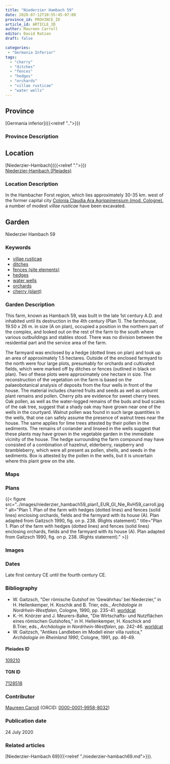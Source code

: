 ```yaml
---
title: "Niederzier Hambach 59"
date: 2020-07-12T10:55:45-07:00
province_id: PROVINCE_ID
article_id: ARTICLE_ID
author: Maureen Carroll
editor: David Ratzan
draft: false

categories:
 - "Germania Inferior"
tags:
  - "cherry"
  - "ditches"
  - "fences"
  - "hedges"
  - "orchards"
  - "villae rusticae"
  - "water wells"
---
```


## Province

[Germania inferior]({{<relref "..">}})

### Province Description


## Location

[Niederzier-Hambach]({{<relref ".">}}) \
[Niederzier-Hambach (Pleiades)](https://pleiades.stoa.org/places/109210)

### Location Description

In the Hambacher Forst region, which lies approximately 30-35 km. west of the former capital city [Colonia Claudia Ara Agrippinensium (mod. Cologne)](https://pleiades.stoa.org/places/108751), a number of modest *villae rusticae* have been excavated.

<!--## Sublocation-->

<!--
[AREA WITHIN LOCATION, LIKE “PALATINE HILL”](GEOREFERENCE LINK)
A sublocation is any area larger than an individual garden, but located within a location. I would always try to include a link to a controlled vocabulary here if possible. This ID may well be different from the Garden ID, e.g., Pompeii versus a Garden in one of the houses which has its own Pleiades ID.
-->

<!--### Sublocation Description-->

<!-- DESCRIPTION -->

## Garden

Niederzier Hambach 59

### Keywords

- [villae rusticae](http://vocab.getty.edu/page/aat/300005518) 
- [ditches](http://vocab.getty.edu/page/aat/300006178) 
- [fences (site elements)](http://vocab.getty.edu/page/aat/300005044) 
- [hedges](http://vocab.getty.edu/page/aat/300266413) 
- [water wells](http://vocab.getty.edu/page/aat/300152327) 
- [orchards](http://vocab.getty.edu/page/aat/300008890) 
- [cherry (plant)](http://vocab.getty.edu/page/aat/300375306) 


### Garden Description

This farm, known as Hambach 59, was built in the late 1st century A.D. and inhabited until its destruction in the 4th century (Plan 1). The farmhouse, 19.50 x 26 m. in size (A on plan), occupied a position in the northern part of the complex, and looked out on the rest of the farm to the south where various outbuildings and stables stood. There was no division between the residential part and the service area of the farm.

The farmyard was enclosed by a hedge (dotted lines on plan) and took up an area of approximately 1.5 hectares. Outside of the enclosed farmyard to the north were four large plots, presumably for orchards and cultivated fields, which were marked off by ditches or fences (outlined in black on plan). Two of these plots were approximately one hectare in size. The reconstruction of the vegetation on the farm is based on the palaeobotanical analysis of deposits from the four wells in front of the house. The material includes charred fruits and seeds as well as unburnt plant remains and pollen. Cherry pits are evidence for sweet cherry trees. Oak pollen, as well as the water-logged remains of the buds and bud scales of the oak tree, suggest that a shady oak may have grown near one of the wells in the courtyard. Walnut pollen was found in such large quantities in the wells, that one can safely assume the presence of walnut trees near the house. The same applies for lime trees attested by their pollen in the sediments. The remains of coriander and linseed in the wells suggest that these plants may have grown in the vegetable garden in the immediate vicinity of the house. The hedge surrounding the farm compound may have consisted of a combination of hazelnut, elderberry, raspberry and brambleberry, which were all present as pollen, shells, and seeds in the sediments. Box is attested by the pollen in the wells, but it is uncertain where this plant grew on the site.  

### Maps

<!--
{{< figure src="IMG_URL" alt="ALT_TEXT" title="CAPTION" >}}
-->

### Plans

{{< figure src="../images/niederzier_hambach59_plan1_EUR_GI_Nie_RvH59_carroll.jpg" alt="Plan 1. Plan of the farm with hedges (dotted lines) and fences (solid lines) enclosing orchards, fields and the farmyard with its house (A). Plan adapted from Gaitzsch 1990, fig. on p. 238. (Rights statement)." title="Plan 1. Plan of the farm with hedges (dotted lines) and fences (solid lines) enclosing orchards, fields and the farmyard with its house (A). Plan adapted from Gaitzsch 1990, fig. on p. 238. (Rights statement)." >}}

### Images

<!--
{{< figure src="IMG_URL" alt="ALT_TEXT" title="CAPTION" >}}
-->

### Dates

Late first century CE until the fourth century CE.

### Bibliography

- W. Gaitzsch, "Der römische Gutshof im 'Gewährhau’ bei Niederzier," in H. Hellenkemper, H. Koschik and B. Trier, eds., *Archäologie in Nordrhein-Westfalen*, Cologne, 1990, pp. 235-41. [worldcat](http://www.worldcat.org/oclc/22528273)
- K.-H. Knörzer and J. Meurers-Balke, "Die Wirtschafts- und Nutzflächen eines römischen Gutshofes," in H. Hellenkemper, H. Koschick and B.Trier, eds., *Archäologie in Nordrhein-Westfalen*,  pp. 242-46. [worldcat](http://www.worldcat.org/oclc/22528273)
- W. Gaitzsch, "Antikes Landleben im Modell einer villa rustica," *Archäologie im Rheinland 1990*, Cologne, 1991, pp. 46-49.  

<!--#### Periodo ID-->

<!-- [PERIODO_ID](https://pleiades.stoa.org/places/PLEIADES_ID) -->

#### Pleiades ID

[109210](https://pleiades.stoa.org/places/109210)

#### TGN ID

[7128518](http://vocab.getty.edu/page/tgn/7128518)

### Contributor
[Maureen Carroll](link) (ORCID: [0000-0001-9958-8032](https://orcid.org/0000-0001-9958-8032))  

### Publication date

24 July 2020

### Related articles

[Niederzier-Hambach 69]({{<relref "./niederzier-hambach69.md">}}).
